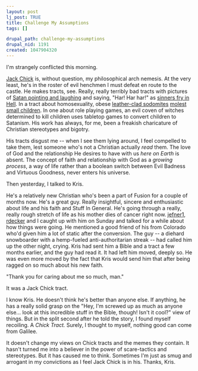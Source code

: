 ```yaml
--- 
layout: post
lj_post: TRUE
title: Challenge My Assumptions
tags: []

drupal_path: challenge-my-assumptions
drupal_nid: 1191
created: 1047904320
---
```

I'm strangely conflicted this morning.

<a href="http://www.chick.com">Jack Chick</a> is, without question, my philosophical arch nemesis. At the very least, he's in the roster of evil henchmen I must defeat en route to the castle. He makes tracts, see. Really, really terribly bad tracts with pictures of <a href="http://www.chick.com/tractimages68842/0052/0052_06.gif">Satan pointing and laughing</a> and saying, "Har! Har har!" as <a href="http://www.chick.com/tractimages68842/5021/5021_04.gif">sinners fry in Hell</a>. In a tract about homosexuality, obese <a href="http://www.chick.com/tractimages68842/0273/0273_14.gif">leather-clad sodomites</a> <a href="http://www.chick.com/tractimages68842/0273/0273_10.gif">molest small children</a>. In one about role playing games, an evil coven of witches determined to kill children uses tabletop games to convert children to Satanism. His work has always, for me, been a freakish charicature of Christian stereotypes and bigotry.

His tracts disgust me -- when I see them lying around, I feel compelled to take them, lest someone who's not a Christian actually <i>read</i> them. The love of God and the relationship He desires to have with us <i>here on Earth</i> is absent. The concept of faith and relationship with God as a <i>growing process</i>, a way of life rather than a boolean switch between Evil Badness and Virtuous Goodness, never enters his universe.

Then yesterday, I talked to Kris.

He's a relatively new Christian who's been a part of Fusion for a couple of months now. He's a great guy. Really insightful, sincere and enthusiastic about life and his faith and Stuff In General. He's going through a really, really rough stretch of life as his mother dies of cancer right now. <a href="http://jefner1.livejournal.com">jefner1</a>, <a href="http://rdecker.livejournal.com">rdecker</a> and I caught up with him on Sunday and talked for a while about how things were going. He mentioned a good friend of his from Colorado who'd given him a lot of static after the conversion. The guy -- a diehard snowboarder with a hemp-fueled anti-authoritarian streak -- had called him up the other night, crying. Kris had sent him a Bible and a tract a few months earlier, and the guy had read it. It had left him moved, deeply so. He was even more moved by the fact that Kris would send him that after being ragged on so much about his new faith.

"Thank you for caring about me so much, man."

It was a Jack Chick tract.

I know Kris. He doesn't think he's better than anyone else. If anything, he has a really solid grasp on the "Hey, I'm screwed up as much as anyone else... look at this incredible stuff in the Bible, though! Isn't it cool?" view of things. But in the split second after he told the story, I found myself recoiling. A <i>Chick Tract.</i> Surely, I thought to myself, nothing good can come from Galilee.

It doesn't change my views on Chick tracts and the memes they contain. It hasn't turned me into a believer in the power of scare-tactics and stereotypes. But it has caused me to think. Sometimes I'm just as smug and arrogant in my convictions as I feel Jack Chick is in his. Thanks, Kris.
